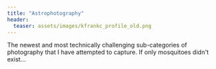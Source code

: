 ```yaml
---
title: "Astrophotography"
header:
  teaser: assets/images/kfrankc_profile_old.png
---
```


The newest and most technically challenging sub-categories of photography that I have attempted to capture. If only mosquitoes didn't exist...
